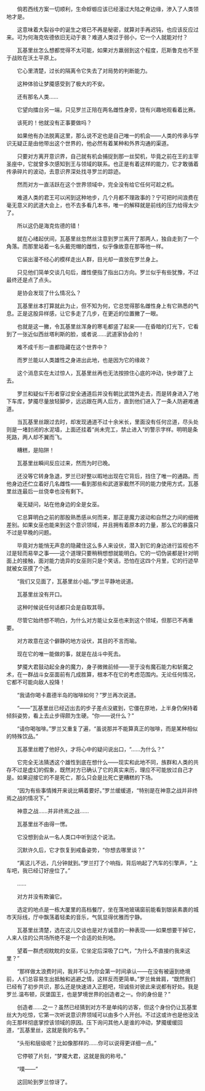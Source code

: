 　　倘若西线方案一切顺利，生命蜉蝣应该已经漫过大陆之脊边缘，渗入了人类领地才是。

　　这意味着大裂谷中的诞生之塔已不再是秘密，就算对手再迟钝，也应该反应过来。可为何海克佐德依旧无动于衷？难道人类过于弱小，它一个人就能对付？

　　瓦基里丝怎么想都觉得不太可能，如果对方羸弱到这个程度，厄斯鲁克也不至于战败在沃土平原上。

　　它心里清楚，过长的隔离令它失去了对局势的判断能力。

　　这种体验让梦魇感受到了极大的不安。

　　还有那名人类……

　　它望向擂台另一端，只见罗兰正陪在两名雌性身旁，饶有兴趣地观看着比赛。

　　该死的！他就没有正事要做吗？

　　如果他有办法脱离这里，那么说不定也是自己唯一的机会——人类的传承与学识无疑正是由他带出这个世界的，他必然有着某种和外界沟通的渠道。

　　只要对方离开意识界，自己就有机会捕捉到那一丝契机，毕竟之前在王的主宰圣座中，它就曾多次感知到王与领域的联系。也正是有着这样的能力，它才敢循着传承碎片的波动，去意识界深处找寻罗兰的踪迹。

　　然而对方一直活跃在这个世界领域中，完全没有给它任何可趁之机。

　　难道人类的君王可以闲到这种地步，几个月都不理政事的？宁可把时间浪费在毫无意义的武道大会上，也不去多看几本书，唯一的解释就是前线的压力给得太少了。

　　所以这仍是海克佐德的错！

　　就在心绪起伏间，瓦基里丝忽然丝注意到罗兰离开了那两人，独自走到了一个角落。而那里站着一名头戴兜帽的雌性，似乎像故意在那等他一样。

　　它装出漫不经心的模样走出人群，目光却一直放在罗兰身上。

　　只见他们简单交谈几句后，雌性便指了指出口方向。罗兰似乎有些犹豫，不过最终还是点了点头。

　　是协会发现了什么情况么？

　　瓦基里丝本打算就此为止，但不知为何，它总觉得那名雌性身上有它熟悉的气息。正是这股异样感，让它多走了几步，在更近的位置撇了一眼。

　　也就是这一撇，令瓦基里丝浑身的寒毛都竖了起来——在昏暗的灯光下，它看到了一张近似西丝塔利斯的脸，或者说……武道家协会的！

　　难不成千形一直都隐藏在这个世界中？

　　而罗兰能以人类雄性之身进出此地，也是因为它的缘故？

　　这个消息实在太过惊人，瓦基里丝再也无法按捺住心底的冲动，快步跟了上去。

　　罗兰和疑似千形者穿过安全通道后并没有朝比武馆外走去，而是转身进入了地下车库，梦魇尽量放轻脚步，远远跟在两人后方，直到他们进入了一条人防避难通道。

　　当瓦基里丝跟过去时，却发现通道不过十余米长，里面没有任何岔道，尽头处则是一堵封闭的水泥墙，上面还挂着“尚未完工，禁止进入”的警示字样。明明是条死路，两人却不翼而飞。

　　糟糕，是陷阱！

　　瓦基里丝瞬间反应过来，然而为时已晚。

　　还没等它转身急退，罗兰已好整以暇地出现在它背后，挡住了唯一的通路。而他身边还伫立着好几名雌性——看到那些和武道家截然不同的能力使用方式，瓦基里丝连最后一丝侥幸也没有剩下。

　　毫无疑问，站在他身边的全是女巫。

　　它总算明白之前的那股熟悉感从何而来，那正是魔力波动和自然之力间的细微差别。如果女巫也能来到这个意识领域，并且拥有着原本的力量，那么它的暴露只不过是早晚的问题。

　　毕竟对方能悄无声息的隐藏住这么多人来设伏，潜入到它的身边进行监视也不过是轻而易举之事——这个道理只要稍稍想想就能明白。它的一切伪装都是针对明面上的接触，面对能力诡异的女巫则只是个笑话，恐怕在这四个月里，它的行迹早就被女巫摸了个透。

　　“我们又见面了，瓦基里丝小姐。”罗兰平静地说道。

　　瓦基里丝没有开口。

　　这种时候说任何话都只会是自取其辱。

　　尽管它始终想不明白，为什么对方能让女巫也来到这个领域，但那已不再重要。

　　对方故意在这个僻静的地方设伏，其目的不言而喻。

　　现在它的唯一能做的事，就是在战斗中死去。

　　梦魇大君鼓动起全身的魔力，身子微微前倾——至于没有魔石能力和斩魔之术，在一群战斗女巫面前有几成胜算，根本不在它的考虑范围内。无论任何情况，它都不可能向敌人投降！

　　“我请你喝卡嘉德半岛的咖啡如何？”罗兰再次说道。

　　“——”瓦基里丝已经迈出去的步子差点没崴到，它僵在原地，上半身仍保持着倾斜姿势，看上去止步得颇为生硬。“你——说什么？”

　　“请你喝咖啡。”罗兰又重复了遍，“虽说那并不能算真正的咖啡，而是某种相似的特殊饮品。”

　　瓦基里丝瞪了他好久，才将心中的疑问说出口，“……为什么？”

　　它完全无法猜透这个雄性到底在想什么——现实和此地不同，族群和人类的共存不过是虚幻的假象，既然对方已确认了它的真实来历，理应不可能放过自己才是。如果迎接它的不是死亡，那么只会是比死亡更糟糕的下场。

　　“因为有些事情摊开来说比瞒着要好。”罗兰缓缓道，“特别是在神意之战并非终焉之战的情况下。”

　　神意之战……并非终焉之战……

　　瓦基里丝不由得一愣。

　　它没想到会从一名人类口中听到这个说法。

　　沉默许久后，它才恢复到戒备姿势，“你想去哪里谈？”

　　“离这儿不远，几分钟就到。”罗兰打了个响指，背后响起了汽车的引擎声，“上车吧，我已经订好座位了。”

　　……

　　对方并没有欺骗它。

　　选定的地点是一栋大厦里的高档餐厅，坐在落地玻璃窗前能看到银装素裹的城市天际线，厅中飘荡着轻柔的音乐，气氛显得优雅而宁静。

　　瓦基里丝清楚，选在这儿交谈也是对方诚意的一种表现——如果想要干掉它，人来人往的公共场所绝不是一个合适的处刑地。

　　望着一群虎视眈眈的女巫，它坐定后深吸了口气，“为什么不直接约我来这里？”

　　“那样做太浪费时间，我并不认为你会第一时间承认——在没有被逼到绝境前，人们总容易生出抵触和逃避之情，这样反而更简单。”罗兰耸耸肩，“既然我们已经有了初步共识，那么还是快速进入正题吧，坦诚些对彼此来说都有好处。我是罗兰.温布顿，灰堡国王，也是梦境世界的创造者之一。你的身份是？”

　　创造者……之一？虽然已经猜到对方不是单纯的访客，但这个身份仍让瓦基里丝大为吃惊，它第一次听说意识界领域可以由多个人开创。不过这或许也是他没法向王那样彻底掌控该领域的原因。压下询问其他人是谁的冲动，梦魇缓缓回道，“瓦基里丝，这就是我的名字。”

　　“头衔和层级呢？比如像那样的……你可以说得更详细一点。”

　　它停顿了片刻，“梦魇大君，这就是我的称号。”

　　“噗——”

　　这回轮到罗兰惊讶了。
